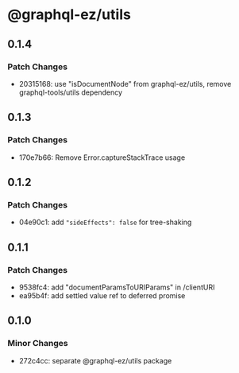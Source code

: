 # @graphql-ez/utils

## 0.1.4

### Patch Changes

- 20315168: use "isDocumentNode" from graphql-ez/utils, remove graphql-tools/utils dependency

## 0.1.3

### Patch Changes

- 170e7b66: Remove Error.captureStackTrace usage

## 0.1.2

### Patch Changes

- 04e90c1: add `"sideEffects": false` for tree-shaking

## 0.1.1

### Patch Changes

- 9538fc4: add "documentParamsToURIParams" in /clientURI
- ea95b4f: add settled value ref to deferred promise

## 0.1.0

### Minor Changes

- 272c4cc: separate @graphql-ez/utils package

